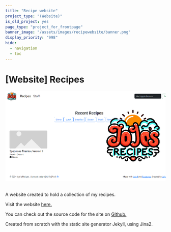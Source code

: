 ```yaml
---
title: "Recipe website"
project_type: "(Website)"
is_old_project: yes
page_type: "project_for_frontpage"
banner_image: "/assets/images/recipewebsite/banner.png"
display_priority: "998"
hide:
  - navigation
  - toc
---
```

<h1 class="text-center">[Website] Recipes</h1>

<div class="row justify-content-center">
  <img src="/assets/images/recipewebsite/banner.png">
</div>
<br>

A website created to hold a collection of my recipes.

Visit the website [here.](https://joeyehand.com/recipes/recipes.html)

You can check out the source code for the site on [Github.](https://github.com/Joey-Einerhand/recipes)

Created from scratch with the static site generator Jekyll, using Jina2. 

<br>


